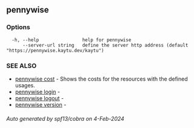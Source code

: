 ## pennywise



### Options

```
  -h, --help                help for pennywise
      --server-url string   define the server http address (default "https://pennywise.kaytu.dev/kaytu")
```

### SEE ALSO

* [pennywise cost](pennywise_cost.md)	 - Shows the costs for the resources with the defined usages.
* [pennywise login](pennywise_login.md)	 - 
* [pennywise logout](pennywise_logout.md)	 - 
* [pennywise version](pennywise_version.md)	 - 

###### Auto generated by spf13/cobra on 4-Feb-2024

